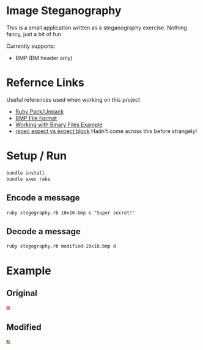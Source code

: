 # Image Steganography
This is a small application written as a steganography exercise.
Nothing fancy, just a bit of fun.

Currently supports:
* BMP (BM header only)

# Refernce Links
Useful references used when working on this project

* [Ruby Pack/Unpack](https://www.rubydoc.info/stdlib/core/String:unpack)
* [BMP File Format](https://en.wikipedia.org/wiki/BMP_file_format)
* [Working with Binary Files Example](https://www.visuality.pl/posts/cs-lessons-001-working-with-binary-files)
* [rspec expect vs expect block](https://stackoverflow.com/questions/19960831/rspec-expect-vs-expect-with-block-whats-the-difference) Hadn't come across this before strangely!

# Setup / Run
```
bundle install
bundle exec rake
```

## Encode a message
```
ruby stegography.rb 10x10.bmp e "Super secret!"
```

## Decode a message
```
ruby stegography.rb modified-10x10.bmp d
```

# Example
## Original
![Original](10x10.bmp)
## Modified
![Modified](modified-10x10.bmp)
